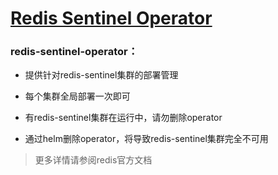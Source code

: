 # [Redis Sentinel Operator](http://redis.io/)

###  redis-sentinel-operator：

* 提供针对redis-sentinel集群的部署管理

* 每个集群全局部署一次即可

* 有redis-sentinel集群在运行中，请勿删除operator

* 通过helm删除operator，将导致redis-sentinel集群完全不可用


> 更多详情请参阅redis官方文档

